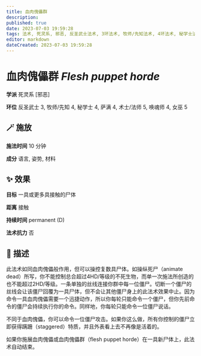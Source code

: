 ```yaml
---
title: 血肉傀儡群
description: 
published: true
date: 2023-07-03 19:59:28
tags: 法术, 死灵系, 邪恶, 反圣武士法术, 3环法术, 牧师/先知法术, 4环法术, 秘学士法术, 萨满法术, 术士/法师法术, 5环法术, 唤魂师法术, 女巫法术
editor: markdown
dateCreated: 2023-07-03 19:59:28
---
```


# **血肉傀儡群** *Flesh puppet horde*

**学派** 死灵系 \[邪恶\] 

**环位** 反圣武士 3, 牧师/先知 4, 秘学士 4, 萨满 4, 术士/法师 5, 唤魂师 4, 女巫 5

## 🪄 施放

**施法时间** 10 分钟

**成分** 语言, 姿势, 材料

## ✨ 效果 

**目标** 一具或更多具接触的尸体 

**距离** 接触  

**持续时间** permanent (D) 

**法术抗力** 否

## 📖 描述

此法术如同血肉傀儡般作用，但可以操控复数具尸体。如操纵死尸（animate dead）所写，你不能控制总合超过4HD/等级的不死生物，而单一次施法所创造的也不能超过2HD/等级。一条单独的丝线连接你群中每一位僵尸。切断一个僵尸的丝线会让该僵尸回覆为一具尸体，但不会让其他僵尸身上的此法术效果中止。因为命令一具血肉傀儡需要一个迅捷动作，所以你每轮只能命令一个僵尸，但你先前命令的僵尸会持续执行你的命令。同样地，你每轮只能命令一位僵尸说话。

不同于血肉傀儡，你可以命令一位僵尸攻击。如果你这么做，所有你控制的僵尸立即获得蹒跚（staggered）特质，并且外表看上去不再像是活着的。

如果你施展血肉傀儡或血肉傀儡群（flesh puppet horde）在一具新尸体上，此法术自动结束。
    